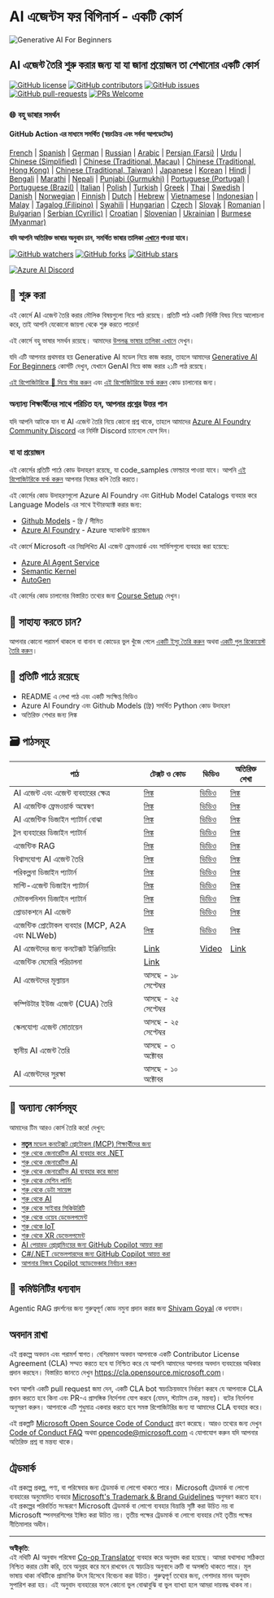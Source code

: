 <!--
CO_OP_TRANSLATOR_METADATA:
{
  "original_hash": "407fa0ca9ca479613715f8219710080b",
  "translation_date": "2025-09-18T14:32:52+00:00",
  "source_file": "README.md",
  "language_code": "bn"
}
-->
# AI এজেন্টস ফর বিগিনার্স - একটি কোর্স

![Generative AI For Beginners](../../translated_images/repo-thumbnailv2.06f4a48036fde647f6ba4eb19f5651babe59bb30e972748afb349e47725d7601.bn.png)

## AI এজেন্ট তৈরি শুরু করার জন্য যা যা জানা প্রয়োজন তা শেখানোর একটি কোর্স

[![GitHub license](https://img.shields.io/github/license/microsoft/ai-agents-for-beginners.svg)](https://github.com/microsoft/ai-agents-for-beginners/blob/master/LICENSE?WT.mc_id=academic-105485-koreyst)
[![GitHub contributors](https://img.shields.io/github/contributors/microsoft/ai-agents-for-beginners.svg)](https://GitHub.com/microsoft/ai-agents-for-beginners/graphs/contributors/?WT.mc_id=academic-105485-koreyst)
[![GitHub issues](https://img.shields.io/github/issues/microsoft/ai-agents-for-beginners.svg)](https://GitHub.com/microsoft/ai-agents-for-beginners/issues/?WT.mc_id=academic-105485-koreyst)
[![GitHub pull-requests](https://img.shields.io/github/issues-pr/microsoft/ai-agents-for-beginners.svg)](https://GitHub.com/microsoft/ai-agents-for-beginners/pulls/?WT.mc_id=academic-105485-koreyst)
[![PRs Welcome](https://img.shields.io/badge/PRs-welcome-brightgreen.svg?style=flat-square)](http://makeapullrequest.com?WT.mc_id=academic-105485-koreyst)

### 🌐 বহু ভাষার সমর্থন

#### GitHub Action এর মাধ্যমে সমর্থিত (স্বয়ংক্রিয় এবং সর্বদা আপডেটেড)

[French](../fr/README.md) | [Spanish](../es/README.md) | [German](../de/README.md) | [Russian](../ru/README.md) | [Arabic](../ar/README.md) | [Persian (Farsi)](../fa/README.md) | [Urdu](../ur/README.md) | [Chinese (Simplified)](../zh/README.md) | [Chinese (Traditional, Macau)](../mo/README.md) | [Chinese (Traditional, Hong Kong)](../hk/README.md) | [Chinese (Traditional, Taiwan)](../tw/README.md) | [Japanese](../ja/README.md) | [Korean](../ko/README.md) | [Hindi](../hi/README.md) | [Bengali](./README.md) | [Marathi](../mr/README.md) | [Nepali](../ne/README.md) | [Punjabi (Gurmukhi)](../pa/README.md) | [Portuguese (Portugal)](../pt/README.md) | [Portuguese (Brazil)](../br/README.md) | [Italian](../it/README.md) | [Polish](../pl/README.md) | [Turkish](../tr/README.md) | [Greek](../el/README.md) | [Thai](../th/README.md) | [Swedish](../sv/README.md) | [Danish](../da/README.md) | [Norwegian](../no/README.md) | [Finnish](../fi/README.md) | [Dutch](../nl/README.md) | [Hebrew](../he/README.md) | [Vietnamese](../vi/README.md) | [Indonesian](../id/README.md) | [Malay](../ms/README.md) | [Tagalog (Filipino)](../tl/README.md) | [Swahili](../sw/README.md) | [Hungarian](../hu/README.md) | [Czech](../cs/README.md) | [Slovak](../sk/README.md) | [Romanian](../ro/README.md) | [Bulgarian](../bg/README.md) | [Serbian (Cyrillic)](../sr/README.md) | [Croatian](../hr/README.md) | [Slovenian](../sl/README.md) | [Ukrainian](../uk/README.md) | [Burmese (Myanmar)](../my/README.md)

**যদি আপনি অতিরিক্ত ভাষার অনুবাদ চান, সমর্থিত ভাষার তালিকা [এখানে](https://github.com/Azure/co-op-translator/blob/main/getting_started/supported-languages.md) পাওয়া যাবে।**

[![GitHub watchers](https://img.shields.io/github/watchers/microsoft/ai-agents-for-beginners.svg?style=social&label=Watch)](https://GitHub.com/microsoft/ai-agents-for-beginners/watchers/?WT.mc_id=academic-105485-koreyst)
[![GitHub forks](https://img.shields.io/github/forks/microsoft/ai-agents-for-beginners.svg?style=social&label=Fork)](https://GitHub.com/microsoft/ai-agents-for-beginners/network/?WT.mc_id=academic-105485-koreyst)
[![GitHub stars](https://img.shields.io/github/stars/microsoft/ai-agents-for-beginners.svg?style=social&label=Star)](https://GitHub.com/microsoft/ai-agents-for-beginners/stargazers/?WT.mc_id=academic-105485-koreyst)

[![Azure AI Discord](https://dcbadge.limes.pink/api/server/kzRShWzttr)](https://discord.gg/kzRShWzttr)

## 🌱 শুরু করা

এই কোর্সে AI এজেন্ট তৈরি করার মৌলিক বিষয়গুলো নিয়ে পাঠ রয়েছে। প্রতিটি পাঠ একটি নির্দিষ্ট বিষয় নিয়ে আলোচনা করে, তাই আপনি যেকোনো জায়গা থেকে শুরু করতে পারেন!

এই কোর্সে বহু ভাষার সমর্থন রয়েছে। আমাদের [উপলব্ধ ভাষার তালিকা এখানে](../..) দেখুন।

যদি এটি আপনার প্রথমবার হয় Generative AI মডেল নিয়ে কাজ করার, তাহলে আমাদের [Generative AI For Beginners](https://aka.ms/genai-beginners) কোর্সটি দেখুন, যেখানে GenAI নিয়ে কাজ করার ২১টি পাঠ রয়েছে।

[এই রিপোজিটরিকে 🌟 দিয়ে স্টার করুন](https://docs.github.com/en/get-started/exploring-projects-on-github/saving-repositories-with-stars?WT.mc_id=academic-105485-koreyst) এবং [এই রিপোজিটরিকে ফর্ক করুন](https://github.com/microsoft/ai-agents-for-beginners/fork) কোড চালানোর জন্য।

### অন্যান্য শিক্ষার্থীদের সাথে পরিচিত হন, আপনার প্রশ্নের উত্তর পান

যদি আপনি আটকে যান বা AI এজেন্ট তৈরি নিয়ে কোনো প্রশ্ন থাকে, তাহলে আমাদের [Azure AI Foundry Community Discord](https://aka.ms/ai-agents/discord) এর নির্দিষ্ট Discord চ্যানেলে যোগ দিন।

### যা যা প্রয়োজন

এই কোর্সের প্রতিটি পাঠে কোড উদাহরণ রয়েছে, যা code_samples ফোল্ডারে পাওয়া যাবে। আপনি [এই রিপোজিটরিকে ফর্ক করুন](https://github.com/microsoft/ai-agents-for-beginners/fork) আপনার নিজের কপি তৈরি করতে।

এই কোর্সের কোড উদাহরণগুলো Azure AI Foundry এবং GitHub Model Catalogs ব্যবহার করে Language Models এর সাথে ইন্টারঅ্যাক্ট করার জন্য:

- [Github Models](https://aka.ms/ai-agents-beginners/github-models) - ফ্রি / সীমিত
- [Azure AI Foundry](https://aka.ms/ai-agents-beginners/ai-foundry) - Azure অ্যাকাউন্ট প্রয়োজন

এই কোর্সে Microsoft এর নিম্নলিখিত AI এজেন্ট ফ্রেমওয়ার্ক এবং সার্ভিসগুলো ব্যবহার করা হয়েছে:

- [Azure AI Agent Service](https://aka.ms/ai-agents-beginners/ai-agent-service)
- [Semantic Kernel](https://aka.ms/ai-agents-beginners/semantic-kernel)
- [AutoGen](https://aka.ms/ai-agents/autogen)

এই কোর্সের কোড চালানোর বিস্তারিত তথ্যের জন্য [Course Setup](./00-course-setup/README.md) দেখুন।

## 🙏 সাহায্য করতে চান?

আপনার কোনো পরামর্শ থাকলে বা বানান বা কোডের ভুল খুঁজে পেলে [একটি ইস্যু তৈরি করুন](https://github.com/microsoft/ai-agents-for-beginners/issues?WT.mc_id=academic-105485-koreyst) অথবা [একটি পুল রিকোয়েস্ট তৈরি করুন](https://github.com/microsoft/ai-agents-for-beginners/pulls?WT.mc_id=academic-105485-koreyst)।

## 📂 প্রতিটি পাঠে রয়েছে

- README এ লেখা পাঠ এবং একটি সংক্ষিপ্ত ভিডিও
- Azure AI Foundry এবং Github Models (ফ্রি) সমর্থিত Python কোড উদাহরণ
- অতিরিক্ত শেখার জন্য লিঙ্ক

## 🗃️ পাঠসমূহ

| **পাঠ**                                     | **টেক্সট ও কোড**                                 | **ভিডিও**                                                  | **অতিরিক্ত শেখা**                                                                     |
|----------------------------------------------|--------------------------------------------------|------------------------------------------------------------|----------------------------------------------------------------------------------------|
| AI এজেন্ট এবং এজেন্ট ব্যবহারের ক্ষেত্র        | [লিঙ্ক](./01-intro-to-ai-agents/README.md)       | [ভিডিও](https://youtu.be/3zgm60bXmQk?si=z8QygFvYQv-9WtO1)   | [লিঙ্ক](https://aka.ms/ai-agents-beginners/collection?WT.mc_id=academic-105485-koreyst) |
| AI এজেন্টিক ফ্রেমওয়ার্ক অন্বেষণ              | [লিঙ্ক](./02-explore-agentic-frameworks/README.md)| [ভিডিও](https://youtu.be/ODwF-EZo_O8?si=Vawth4hzVaHv-u0H)   | [লিঙ্ক](https://aka.ms/ai-agents-beginners/collection?WT.mc_id=academic-105485-koreyst) |
| AI এজেন্টিক ডিজাইন প্যাটার্ন বোঝা            | [লিঙ্ক](./03-agentic-design-patterns/README.md)  | [ভিডিও](https://youtu.be/m9lM8qqoOEA?si=BIzHwzstTPL8o9GF)   | [লিঙ্ক](https://aka.ms/ai-agents-beginners/collection?WT.mc_id=academic-105485-koreyst) |
| টুল ব্যবহারের ডিজাইন প্যাটার্ন                | [লিঙ্ক](./04-tool-use/README.md)                 | [ভিডিও](https://youtu.be/vieRiPRx-gI?si=2z6O2Xu2cu_Jz46N)   | [লিঙ্ক](https://aka.ms/ai-agents-beginners/collection?WT.mc_id=academic-105485-koreyst) |
| এজেন্টিক RAG                                 | [লিঙ্ক](./05-agentic-rag/README.md)              | [ভিডিও](https://youtu.be/WcjAARvdL7I?si=gKPWsQpKiIlDH9A3)   | [লিঙ্ক](https://aka.ms/ai-agents-beginners/collection?WT.mc_id=academic-105485-koreyst) |
| বিশ্বাসযোগ্য AI এজেন্ট তৈরি                  | [লিঙ্ক](./06-building-trustworthy-agents/README.md)| [ভিডিও](https://youtu.be/iZKkMEGBCUQ?si=jZjpiMnGFOE9L8OK )  | [লিঙ্ক](https://aka.ms/ai-agents-beginners/collection?WT.mc_id=academic-105485-koreyst) |
| পরিকল্পনা ডিজাইন প্যাটার্ন                   | [লিঙ্ক](./07-planning-design/README.md)          | [ভিডিও](https://youtu.be/kPfJ2BrBCMY?si=6SC_iv_E5-mzucnC)   | [লিঙ্ক](https://aka.ms/ai-agents-beginners/collection?WT.mc_id=academic-105485-koreyst) |
| মাল্টি-এজেন্ট ডিজাইন প্যাটার্ন               | [লিঙ্ক](./08-multi-agent/README.md)              | [ভিডিও](https://youtu.be/V6HpE9hZEx0?si=rMgDhEu7wXo2uo6g)   | [লিঙ্ক](https://aka.ms/ai-agents-beginners/collection?WT.mc_id=academic-105485-koreyst) |
| মেটাকগনিশন ডিজাইন প্যাটার্ন                  | [লিঙ্ক](./09-metacognition/README.md)            | [ভিডিও](https://youtu.be/His9R6gw6Ec?si=8gck6vvdSNCt6OcF)   | [লিঙ্ক](https://aka.ms/ai-agents-beginners/collection?WT.mc_id=academic-105485-koreyst) |
| প্রোডাকশনে AI এজেন্ট                        | [লিঙ্ক](./10-ai-agents-production/README.md)     | [ভিডিও](https://youtu.be/l4TP6IyJxmQ?si=31dnhexRo6yLRJDl)   | [লিঙ্ক](https://aka.ms/ai-agents-beginners/collection?WT.mc_id=academic-105485-koreyst) |
| এজেন্টিক প্রোটোকল ব্যবহার (MCP, A2A এবং NLWeb)| [লিঙ্ক](./11-agentic-protocols/README.md)        | [ভিডিও](https://youtu.be/X-Dh9R3Opn8)                       | [লিঙ্ক](https://aka.ms/ai-agents-beginners/collection?WT.mc_id=academic-105485-koreyst) |
| AI এজেন্টদের জন্য কনটেক্সট ইঞ্জিনিয়ারিং | [Link](./12-context-engineering/README.md) | [Video](https://youtu.be/F5zqRV7gEag) | [Link](https://aka.ms/ai-agents-beginners/collection?WT.mc_id=academic-105485-koreyst) |
| এজেন্টিক মেমোরি পরিচালনা | [Link](./13-agent-memory/README.md) | | |
| AI এজেন্টদের মূল্যায়ন | আসছে - ১৮ সেপ্টেম্বর | | |
| কম্পিউটার ইউজ এজেন্ট (CUA) তৈরি | আসছে - ২৫ সেপ্টেম্বর | | |
| স্কেলযোগ্য এজেন্ট মোতায়েন | আসছে - ২৫ সেপ্টেম্বর | | |
| স্থানীয় AI এজেন্ট তৈরি | আসছে - ৩ অক্টোবর | | |
| AI এজেন্টদের সুরক্ষা | আসছে - ১০ অক্টোবর | | |

## 🎒 অন্যান্য কোর্সসমূহ

আমাদের টিম আরও কোর্স তৈরি করে! দেখুন:

- [**নতুন** মডেল কনটেক্সট প্রোটোকল (MCP) শিক্ষার্থীদের জন্য](https://github.com/microsoft/mcp-for-beginners?WT.mc_id=academic-105485-koreyst)
- [শুরু থেকে জেনারেটিভ AI ব্যবহার করে .NET](https://github.com/microsoft/Generative-AI-for-beginners-dotnet?WT.mc_id=academic-105485-koreyst)
- [শুরু থেকে জেনারেটিভ AI](https://github.com/microsoft/generative-ai-for-beginners?WT.mc_id=academic-105485-koreyst)
- [শুরু থেকে জেনারেটিভ AI ব্যবহার করে জাভা](https://github.com/microsoft/generative-ai-for-beginners-java?WT.mc_id=academic-105485-koreyst)
- [শুরু থেকে মেশিন লার্নিং](https://aka.ms/ml-beginners?WT.mc_id=academic-105485-koreyst)
- [শুরু থেকে ডেটা সায়েন্স](https://aka.ms/datascience-beginners?WT.mc_id=academic-105485-koreyst)
- [শুরু থেকে AI](https://aka.ms/ai-beginners?WT.mc_id=academic-105485-koreyst)
- [শুরু থেকে সাইবার সিকিউরিটি](https://github.com/microsoft/Security-101??WT.mc_id=academic-96948-sayoung)
- [শুরু থেকে ওয়েব ডেভেলপমেন্ট](https://aka.ms/webdev-beginners?WT.mc_id=academic-105485-koreyst)
- [শুরু থেকে IoT](https://aka.ms/iot-beginners?WT.mc_id=academic-105485-koreyst)
- [শুরু থেকে XR ডেভেলপমেন্ট](https://github.com/microsoft/xr-development-for-beginners?WT.mc_id=academic-105485-koreyst)
- [AI পেয়ারড প্রোগ্রামিংয়ের জন্য GitHub Copilot আয়ত্ত করা](https://aka.ms/GitHubCopilotAI?WT.mc_id=academic-105485-koreyst)
- [C#/.NET ডেভেলপারদের জন্য GitHub Copilot আয়ত্ত করা](https://github.com/microsoft/mastering-github-copilot-for-dotnet-csharp-developers?WT.mc_id=academic-105485-koreyst)
- [আপনার নিজস্ব Copilot অ্যাডভেঞ্চার নির্বাচন করুন](https://github.com/microsoft/CopilotAdventures?WT.mc_id=academic-105485-koreyst)

## 🌟 কমিউনিটির ধন্যবাদ

Agentic RAG প্রদর্শনের জন্য গুরুত্বপূর্ণ কোড নমুনা প্রদান করার জন্য [Shivam Goyal](https://www.linkedin.com/in/shivam2003/) কে ধন্যবাদ। 

## অবদান রাখা

এই প্রকল্পে অবদান এবং পরামর্শ স্বাগত। বেশিরভাগ অবদান আপনাকে একটি Contributor License Agreement (CLA) সম্মত করতে হবে যা নিশ্চিত করে যে আপনি আমাদের আপনার অবদান ব্যবহারের অধিকার প্রদান করছেন। বিস্তারিত জানতে দেখুন <https://cla.opensource.microsoft.com>।

যখন আপনি একটি pull request জমা দেন, একটি CLA bot স্বয়ংক্রিয়ভাবে নির্ধারণ করবে যে আপনাকে CLA প্রদান করতে হবে কিনা এবং PR-এ প্রাসঙ্গিক নির্দেশনা যোগ করবে (যেমন, স্ট্যাটাস চেক, মন্তব্য)। বটের নির্দেশনা অনুসরণ করুন। আপনাকে এটি শুধুমাত্র একবার করতে হবে সমস্ত রিপোজিটরির জন্য যা আমাদের CLA ব্যবহার করে।

এই প্রকল্পটি [Microsoft Open Source Code of Conduct](https://opensource.microsoft.com/codeofconduct/) গ্রহণ করেছে। আরও তথ্যের জন্য দেখুন [Code of Conduct FAQ](https://opensource.microsoft.com/codeofconduct/faq/) অথবা [opencode@microsoft.com](mailto:opencode@microsoft.com) এ যোগাযোগ করুন যদি আপনার অতিরিক্ত প্রশ্ন বা মন্তব্য থাকে।

## ট্রেডমার্ক

এই প্রকল্পে প্রকল্প, পণ্য, বা পরিষেবার জন্য ট্রেডমার্ক বা লোগো থাকতে পারে। Microsoft ট্রেডমার্ক বা লোগো ব্যবহারের অনুমোদিত ব্যবহার [Microsoft's Trademark & Brand Guidelines](https://www.microsoft.com/legal/intellectualproperty/trademarks/usage/general) অনুসরণ করতে হবে। এই প্রকল্পের পরিবর্তিত সংস্করণে Microsoft ট্রেডমার্ক বা লোগো ব্যবহার বিভ্রান্তি সৃষ্টি করা উচিত নয় বা Microsoft স্পনসরশিপের ইঙ্গিত করা উচিত নয়। তৃতীয় পক্ষের ট্রেডমার্ক বা লোগো ব্যবহার সেই তৃতীয় পক্ষের নীতিমালার অধীন।

---

**অস্বীকৃতি**:  
এই নথিটি AI অনুবাদ পরিষেবা [Co-op Translator](https://github.com/Azure/co-op-translator) ব্যবহার করে অনুবাদ করা হয়েছে। আমরা যথাসাধ্য সঠিকতা নিশ্চিত করার চেষ্টা করি, তবে অনুগ্রহ করে মনে রাখবেন যে স্বয়ংক্রিয় অনুবাদে ত্রুটি বা অসঙ্গতি থাকতে পারে। মূল ভাষায় থাকা নথিটিকে প্রামাণিক উৎস হিসেবে বিবেচনা করা উচিত। গুরুত্বপূর্ণ তথ্যের জন্য, পেশাদার মানব অনুবাদ সুপারিশ করা হয়। এই অনুবাদ ব্যবহারের ফলে কোনো ভুল বোঝাবুঝি বা ভুল ব্যাখ্যা হলে আমরা দায়বদ্ধ থাকব না।